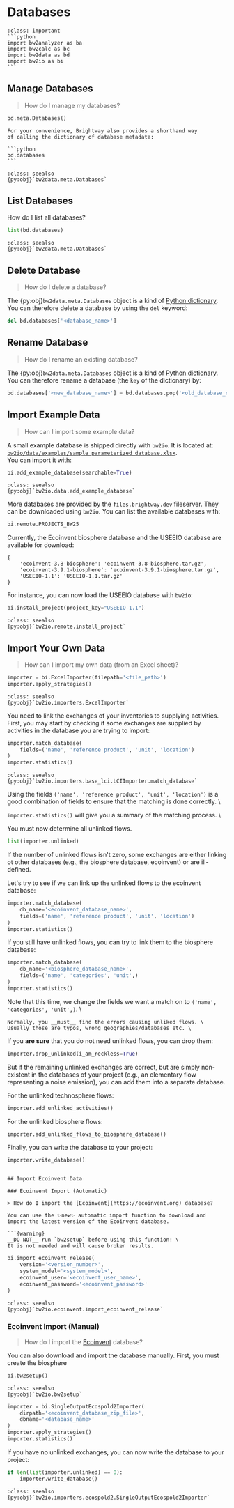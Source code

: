 # Databases

````{admonition} Prerequisites
:class: important
```python
import bw2analyzer as ba
import bw2calc as bc
import bw2data as bd
import bw2io as bi
```
````

## Manage Databases

> How do I manage my databases?

```python
bd.meta.Databases()
```

````{note}
For your convenience, Brightway also provides a shorthand way 
of calling the dictionary of database metadata:

```python
bd.databases
```

````


```{admonition} API Documentation
:class: seealso
{py:obj}`bw2data.meta.Databases`
```

## List Databases

How do I list all databases?

```python
list(bd.databases)
```

```{admonition} API Documentation
:class: seealso
{py:obj}`bw2data.meta.Databases`
```

## Delete Database

> How do I delete a database?

The {py:obj}`bw2data.meta.Databases` object is a kind of [Python dictionary](https://docs.python.org/3/tutorial/datastructures.html#dictionaries). 
You can therefore delete a database by using the `del` keyword:

```python
del bd.databases['<database_name>']
```

## Rename Database

> How do I rename an existing database?

The {py:obj}`bw2data.meta.Databases` object is a kind of [Python dictionary](https://docs.python.org/3/tutorial/datastructures.html#dictionaries). 
You can therefore rename a database (the `key` of the dictionary) by:

```python
bd.databases['<new_database_name>'] = bd.databases.pop('<old_database_name>')
```

## Import Example Data

> How can I import some example data?

A small example database is shipped directly with `bw2io`. It is located at: \
[`bw2io/data/examples/sample_parameterized_database.xlsx`](https://github.com/brightway-lca/brightway2-io/blob/main/bw2io/data/examples/sample_parameterized_database.xlsx). \
You can import it with:

```python
bi.add_example_database(searchable=True)
```

```{admonition} API Documentation
:class: seealso
{py:obj}`bw2io.data.add_example_database`
```

More databases are provided by the `files.brightway.dev` fileserver. 
They can be downloaded using `bw2io`. You can list the available databases with:

```python
bi.remote.PROJECTS_BW25
```

Currently, the Ecoinvent biosphere database and the USEEIO database are available 
for download:

```
{
    'ecoinvent-3.8-biosphere': 'ecoinvent-3.8-biosphere.tar.gz',
    'ecoinvent-3.9.1-biosphere': 'ecoinvent-3.9.1-biosphere.tar.gz',
    'USEEIO-1.1': 'USEEIO-1.1.tar.gz'
}
```

For instance, you can now load the USEEIO database with `bw2io`:


```python
bi.install_project(project_key="USEEIO-1.1")
```

```{admonition} API Documentation
:class: seealso
{py:obj}`bw2io.remote.install_project`
```

## Import Your Own Data

> How can I import my own data (from an Excel sheet)?

```python
importer = bi.ExcelImporter(filepath='<file_path>')
importer.apply_strategies()
```

```{admonition} API Documentation
:class: seealso
{py:obj}`bw2io.importers.ExcelImporter`
```

You need to link the exchanges of your inventories to supplying activities.
First, you may start by checking if some exchanges are supplied by activities in
the database you are trying to import:

```python
importer.match_database(
    fields=('name', 'reference product', 'unit', 'location')
)
importer.statistics()
```

```{admonition} API Documentation
:class: seealso
{py:obj}`bw2io.importers.base_lci.LCIImporter.match_database`
```

Using the fields `('name', 'reference product', 'unit', 'location')` is a good combination
of fields to ensure that the matching is done correctly. \

`importer.statistics()` will give you a summary of the matching process. \

You must now determine all unlinked flows.

```python
list(importer.unlinked)
```

If the number of unlinked flows isn't zero, some exchanges are either 
linking ot other databases (e.g., the biosphere database, ecoinvent) 
or are ill-defined.

Let's try to see if we can link up the unlinked flows to the ecoinvent database:

```python
importer.match_database(
    db_name='<ecoinvent_database_name>',
    fields=('name', 'reference product', 'unit', 'location')
)
importer.statistics()
```

If you still have unlinked flows, you can try to link them to the biosphere database:

```python
importer.match_database(
    db_name='<biosphere_database_name>',
    fields=('name', 'categories', 'unit',)
)
importer.statistics()
```

Note that this time, we change the fields we want a match on to `('name', 'categories', 'unit',)`. \


````{note}
Normally, you __must__ find the errors causing unliked flows. \
Usually those are typos, wrong geographies/databases etc. \
````

If you __are sure__ that you do not need unlinked flows, you can drop them:

```python
importer.drop_unlinked(i_am_reckless=True)
```

But if the remaining unlinked exchanges are correct, but are simply non-existent in 
the databases of your project (e.g., an elementary flow representing a noise emission),
you can add them into a separate database.

For the unlinked technosphere flows:

```python
importer.add_unlinked_activities()
```

For the unlinked biosphere flows:

```python
importer.add_unlinked_flows_to_biosphere_database()
```

Finally, you can write the database to your project:

```python
importer.write_database()
```

```{admonition} API Documentation

## Import Ecoinvent Data

### Ecoinvent Import (Automatic)

> How do I import the [Ecoinvent](https://ecoinvent.org) database?

You can use the ✨new✨ automatic import function to download and import the latest version of the Ecoinvent database.

```{warning}
__DO NOT__ run `bw2setup` before using this function! \
It is not needed and will cause broken results.
```

```python
bi.import_ecoinvent_release(
    version='<version_number>',
    system_model='<system_model>',
    ecoinvent_user='<ecoinvent_user_name>',
    ecoinvent_password='<ecoinvent_password>'
)
```

```{admonition} API Documentation
:class: seealso
{py:obj}`bw2io.ecoinvent.import_ecoinvent_release`
```

### Ecoinvent Import (Manual)

> How do I import the [Ecoinvent](https://ecoinvent.org) database?

You can also download and import the database manually. First, you must create the biosphere 

```python
bi.bw2setup()
```

```{admonition} API Documentation
:class: seealso
{py:obj}`bw2io.bw2setup`
```

```python
importer = bi.SingleOutputEcospold2Importer(
    dirpath='<ecoinvent_database_zip_file>',
    dbname='<database_name>'
)
importer.apply_strategies()
importer.statistics()
```
If you have no unlinked exchanges, you can now write the database to your project:

```python
if len(list(importer.unlinked) == 0):
    importer.write_database()
```

```{admonition} API Documentation
:class: seealso
{py:obj}`bw2io.importers.ecospold2.SingleOutputEcospold2Importer`
```



